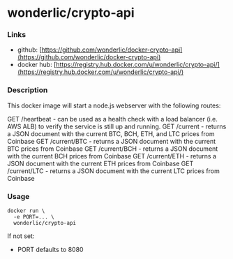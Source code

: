 # wonderlic/crypto-api

### Links

* github: [https://github.com/wonderlic/docker-crypto-api](https://github.com/wonderlic/docker-crypto-api)
* docker hub: [https://registry.hub.docker.com/u/wonderlic/crypto-api/](https://registry.hub.docker.com/u/wonderlic/crypto-api/)

### Description

This docker image will start a node.js webserver with the following routes:

GET /heartbeat - can be used as a health check with a load balancer (i.e. AWS ALB) to verify the service is still up and running.
GET /current - returns a JSON document with the current BTC, BCH, ETH, and LTC prices from Coinbase
GET /current/BTC - returns a JSON document with the current BTC prices from Coinbase
GET /current/BCH - returns a JSON document with the current BCH prices from Coinbase
GET /current/ETH - returns a JSON document with the current ETH prices from Coinbase
GET /current/LTC - returns a JSON document with the current LTC prices from Coinbase

### Usage

```
docker run \
  -e PORT=... \
  wonderlic/crypto-api
```

If not set:
*  PORT defaults to 8080

